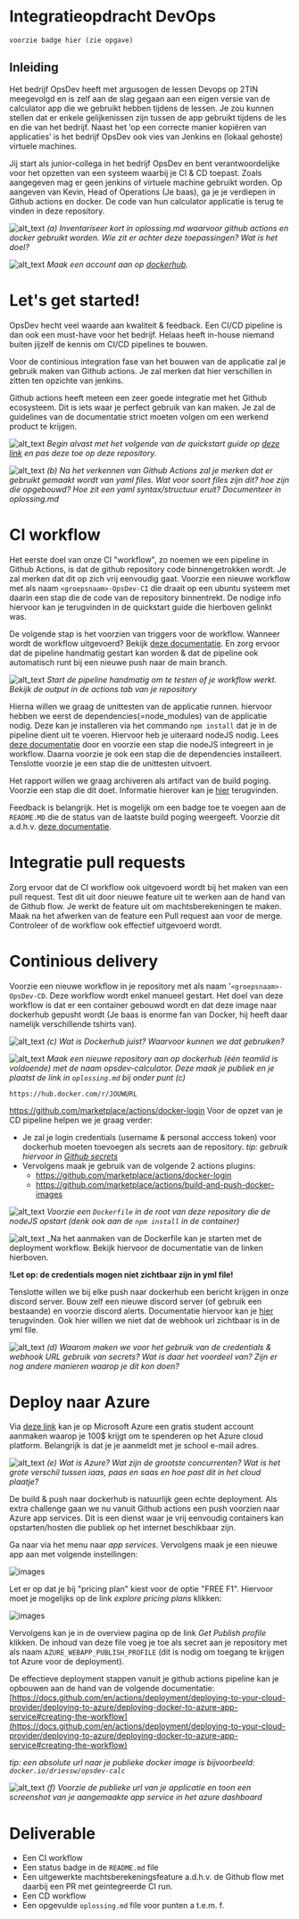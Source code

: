 # Integratieopdracht DevOps
`voorzie badge hier (zie opgave)`

## Inleiding
Het bedrijf OpsDev heeft met argusogen de lessen Devops op 2TIN meegevolgd en is zelf aan de slag gegaan aan een eigen versie van de calculator app die we gebruikt hebben tijdens de lessen. Je zou kunnen stellen dat er enkele gelijkenissen zijn tussen de app gebruikt tijdens de les en die van het bedrijf. Naast het ‘op een correcte manier kopiëren van applicaties’ is het bedrijf OpsDev ook vies van Jenkins en (lokaal gehoste) virtuele machines.

Jij start als junior-collega in het bedrijf OpsDev en bent verantwoordelijke voor het opzetten van een systeem waarbij je CI & CD toepast. Zoals aangegeven mag er geen jenkins of virtuele machine gebruikt worden. Op aangeven van Kevin, Head of Operations (Je baas), ga je je verdiepen in Github actions en docker. De code van hun calculator applicatie is terug te vinden in deze repository.

![alt_text](https://i.imgur.com/5STVnt2.png "image_tooltip")
_(a) Inventariseer kort in oplossing.md waarvoor github actions en docker gebruikt worden. Wie zit er achter deze toepassingen? Wat is het doel?_

![alt_text](https://i.imgur.com/5STVnt2.png "image_tooltip")
_Maak een account aan op [dockerhub](https://hub.docker.com/)._

# Let's get started!
OpsDev hecht veel waarde aan kwaliteit & feedback. Een CI/CD pipeline is dan ook een must-have voor het bedrijf. Helaas heeft in-house niemand buiten jijzelf de kennis om CI/CD pipelines te bouwen.

Voor de continious integration fase van het bouwen van de applicatie zal je gebruik maken van Github actions.  Je zal merken dat hier verschillen in zitten ten opzichte van jenkins. 

Github actions heeft meteen een zeer goede integratie met het Github ecosysteem. Dit is iets waar je perfect gebruik van kan maken. Je zal de guidelines van de documentatie strict  moeten volgen om een werkend product te krijgen.

![alt_text](https://i.imgur.com/5STVnt2.png "image_tooltip") _Begin alvast met het volgende van de quickstart guide op [deze link](https://docs.github.com/en/actions/quickstart) en pas deze toe op deze repository._

![alt_text](https://i.imgur.com/5STVnt2.png "image_tooltip")
_(b) Na het verkennen van Github Actions zal je merken dat er gebruikt gemaakt wordt van yaml files. Wat voor soort files zijn dit? hoe zijn die opgebouwd? Hoe zit een yaml syntax/structuur eruit? Documenteer in oplossing.md_

# CI workflow
Het eerste doel van onze CI "workflow", zo noemen we een pipeline in Github Actions, is dat de github repository code binnengetrokken wordt. Je zal merken dat dit op zich vrij eenvoudig gaat. Voorzie een nieuwe workflow met als naam `<groepsnaam>-OpsDev-CI` die draait op een ubuntu systeem met daarin een stap die de code van de repository binnentrekt. De nodige info hiervoor kan je terugvinden in de quickstart guide die hierboven gelinkt was.

De volgende stap is het voorzien van triggers voor de workflow. Wanneer wordt de workflow uitgevoerd? Bekijk [deze documentatie](https://docs.github.com/en/actions/learn-github-actions/events-that-trigger-workflows). En zorg ervoor dat de pipeline handmatig gestart kan worden & dat de pipeline ook automatisch runt bij een nieuwe push naar de main branch.

![alt_text](https://i.imgur.com/5STVnt2.png "image_tooltip")
_Start de pipeline handmatig om te testen of je workflow werkt. Bekijk de output in de actions tab van je repository_

Hierna willen we graag de unittesten van de applicatie runnen. hiervoor hebben we eerst de dependencies(=node_modules) van de applicatie nodig. Deze kan je installeren via het commando `npm install` dat je in de pipeline dient uit te voeren. Hiervoor heb je uiteraard nodeJS nodig. Lees [deze documentatie](https://docs.github.com/en/actions/automating-builds-and-tests/building-and-testing-nodejs-or-python) door en voorzie een stap die nodeJS integreert in je workflow. Daarna voorzie je ook een stap die de dependencies installeert. Tenslotte voorzie je een stap die de unittesten uitvoert.

Het rapport willen we graag archiveren als artifact van de build poging. Voorzie een stap die dit doet. Informatie hierover kan je [hier](https://docs.github.com/en/actions/advanced-guides/storing-workflow-data-as-artifacts) terugvinden.

Feedback is belangrijk. Het is mogelijk om een badge toe te voegen aan de `README.MD` die de status van de laatste build poging weergeeft. Voorzie dit a.d.h.v. [deze documentatie](https://docs.github.com/en/actions/monitoring-and-troubleshooting-workflows/adding-a-workflow-status-badge).

# Integratie pull requests
Zorg ervoor dat de CI workflow ook uitgevoerd wordt bij het maken van een pull request. 
Test dit uit door nieuwe feature uit te werken aan de hand van de Github flow. Je werkt de feature uit om machtsberekeningen te maken. Maak na het afwerken van de feature een Pull request aan voor de merge. Controleer of de workflow ook effectief uitgevoerd wordt. 

# Continious delivery
Voorzie een nieuwe workflow in je repository met als naam '`<groepsnaam>-OpsDev-CD`. Deze workflow wordt enkel manueel gestart. Het doel van deze workflow is dat er een container gebouwd wordt en dat deze image naar dockerhub gepusht wordt (Je baas is enorme fan van Docker, hij heeft daar namelijk verschillende tshirts van).

![alt_text](https://i.imgur.com/5STVnt2.png "image_tooltip")
_(c) Wat is Dockerhub juist? Waarvoor kunnen we dat gebruiken?_

![alt_text](https://i.imgur.com/5STVnt2.png "image_tooltip")
_Maak een nieuwe repository aan op dockerhub (één teamlid is voldoende) met de naam opsdev-calculator. Deze maak je publiek en je plaatst de link in `oplossing.md` bij onder punt (c)_
```
https://hub.docker.com/r/JOUWURL
```

https://github.com/marketplace/actions/docker-login
Voor de opzet van je CD pipeline helpen we je graag verder:

*   Je zal je login credentials (username & personal acccess token) voor dockerhub moeten toevoegen als secrets aan de repository.
    _tip: gebruik hiervoor in [Github secrets](https://docs.github.com/en/actions/security-guides/encrypted-secrets)_
*   Vervolgens maak je gebruik van de volgende 2 actions plugins:
    - https://github.com/marketplace/actions/docker-login
    - https://github.com/marketplace/actions/build-and-push-docker-images
    

![alt_text](https://i.imgur.com/5STVnt2.png "image_tooltip")
_Voorzie een `Dockerfile` in de root van deze repository die de nodeJS opstart (denk ook aan de `npm install` in de container)_

![alt_text](https://i.imgur.com/5STVnt2.png "image_tooltip")
_Na het aanmaken van de Dockerfile kan je starten met de deployment workflow. Bekijk hiervoor de documentatie van de linken hierboven.

**!Let op: de credentials mogen niet zichtbaar zijn in yml file!**



Tenslotte willen we bij elke push naar dockerhub een bericht krijgen in onze discord server. Bouw zelf een nieuwe discord server (of gebruik een bestaande) en voorzie discord alerts. Documentatie hiervoor kan je [hier](https://github.com/marketplace/actions/actions-for-discord) terugvinden. Ook hier willen we niet dat de webhook url zichtbaar is in de yml file.

![alt_text](https://i.imgur.com/5STVnt2.png "image_tooltip")
_(d) Waarom maken we voor het gebruik van de credentials & webhook URL gebruik van secrets? Wat is daar het voordeel van? Zijn er nog andere manieren waarop je dit kon doen?_

# Deploy naar Azure
Via [deze link](https://azure.microsoft.com/nl-nl/free/students/) kan je op Microsoft Azure een gratis student account aanmaken waarop je 100$ krijgt om te spenderen op het Azure cloud platform. Belangrijk is dat je je aanmeldt met je school e-mail adres.

![alt_text](https://i.imgur.com/5STVnt2.png "image_tooltip")
_(e) Wat is Azure? Wat zijn de grootste concurrenten? Wat is het grote verschil tussen iaas, paas en saas en hoe past dit in het cloud plaatje?_

De build & push naar dockerhub is natuurlijk geen echte deployment. Als extra challenge gaan we nu vanuit Github actions een push voorzien naar Azure app services. Dit is een dienst waar je vrij eenvoudig containers kan opstarten/hosten die publiek op het internet beschikbaar zijn.

Ga naar via het menu naar _app services_. Vervolgens maak je een nieuwe app aan met volgende instellingen:

![images](./images/appservices.PNG)

Let er op dat je bij "pricing plan" kiest voor de optie "FREE F1". Hiervoor moet je mogelijks op de link _explore pricing plans_ klikken:

![images](./images/pricingplan.PNG)

Vervolgens kan je in de overview pagina op de link _Get Publish profile_ klikken. De inhoud van deze file voeg je toe als secret aan je repository met als naam `AZURE_WEBAPP_PUBLISH_PROFILE` (dit is nodig om toegang te krijgen tot Azure voor de deployment). 

De effectieve deployment stappen vanuit je github actions pipeline kan je opbouwen aan de hand van de volgende documentatie:
[https://docs.github.com/en/actions/deployment/deploying-to-your-cloud-provider/deploying-to-azure/deploying-docker-to-azure-app-service#creating-the-workflow](https://docs.github.com/en/actions/deployment/deploying-to-your-cloud-provider/deploying-to-azure/deploying-docker-to-azure-app-service#creating-the-workflow)
 
 _tip: een absolute url naar je publieke docker image is bijvoorbeeld: `docker.io/driessw/opsdev-calc`_

 ![alt_text](https://i.imgur.com/5STVnt2.png "image_tooltip")
_(f) Voorzie de publieke url van je applicatie en toon een screenshot van je aangemaakte app service in het azure dashboard_

# Deliverable
- Een CI workflow
- Een status badge in de `README.md` file
- Een uitgewerkte machtsberekeningsfeature a.d.h.v. de Github flow met daarbij een PR met geintegreerde CI run.
- Een CD workflow
- Een opgevulde `oplossing.md` file voor punten a t.e.m. f.





